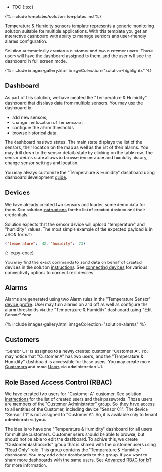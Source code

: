 
* TOC 
{:toc}

{% include templates/solution-templates.md %}

Temperature & Humidity sensors template represents a generic monitoring solution suitable for multiple applications.
With this template you get an interactive dashboard with ability to manage sensors and user-friendly alarms configuration.

Solution automatically creates a customer and two customer users.
Those users will have the dashboard assigned to them, and the user will see the dashboard in full screen mode.

{% include images-gallery.html imageCollection="solution-highlights" %}

## Dashboard

As part of this solution, we have created the "Temperature & Humidity" dashboard that displays data from multiple sensors. You may use the dashboard to:

* add new sensors;
* change the location of the sensors;
* configure the alarm thresholds;
* browse historical data.

The dashboard has two states. The main state displays the list of the sensors, their location on the map as well as the list of their alarms.
You may drill down to the sensor details state by clicking on the table row. The sensor details state allows to browse temperature and humidity history, change sensor settings and location.

You may always customize the "Temperature & Humidity" dashboard using dashboard development [guide](/docs/{{docsPrefix}}user-guide/dashboards/).

## Devices

We have already created two sensors and loaded some demo data for them. See solution [instructions](/docs/{{docsPrefix}}solution-templates/overview/#install-solution-template) 
for the list of created devices and their credentials.

Solution expects that the sensor device will upload "temperature" and "humidity" values.
The most simple example of the expected payload is in JSON format:

```json
{"temperature":  42, "humidity":  73}
```
{: .copy-code}

You may find the exact commands to send data on behalf of created devices in the solution [instructions](/docs/{{docsPrefix}}solution-templates/overview/#install-solution-template).
See [connecting devices](/docs/{{docsPrefix}}getting-started-guides/connectivity/) for various connectivity options to connect real devices.

## Alarms

Alarms are generated using two Alarm rules in the "Temperature Sensor" [device profile](/docs/{{docsPrefix}}user-guide/device-profiles/). 
User may turn alarms on and off as well as configure the alarm thresholds via the "Temperature & Humidity" dashboard using "Edit Sensor" form.

{% include images-gallery.html imageCollection="solution-alarms" %}

## Customers

"Sensor C1" is assigned to a newly created customer "Customer A".
You may notice that "Customer A" has two users, and the "Temperature & Humidity" dashboard is accessible for those users.
You may create more [Customers](/docs/{{docsPrefix}}user-guide/ui/customers/) and more [Users](/docs/{{docsPrefix}}user-guide/ui/users/) via administration UI.

## Role Based Access Control (RBAC)

We have created two users for "Customer A" customer. See solution [instructions](/docs/{{docsPrefix}}solution-templates/overview/#install-solution-template) for the list of created users and their passwords.
Those users are members of the "Customer Administrator" group. So, they have access to all entities of the Customer, including device "Sensor C1". 
The device "Sensor T1" is not assigned to "Customer A". So, it is available only to tenant administrators (you).

The idea is to have one "Temperature & Humidity" dashboard for all users for multiple customers. Customer users should be able to browse, but should not be able to edit the dashboard.
To achive this, we create "Customer dashboards" group that is shared with the customer users using "Read Only" role. This group contains the "Temperature & Humidity" dashboard. 
You may add other dashboards to this group, if you want to share more dashboards with the same users. See [Advanced RBAC for IoT](/docs/{{docsPrefix}}user-guide/rbac/) for more information. 
